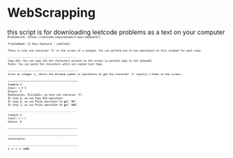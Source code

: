 # WebScrapping
this script is for downloading leetcode problems as a text on your computer 
![Alt text](Capture.PNG?raw=true "Title")
